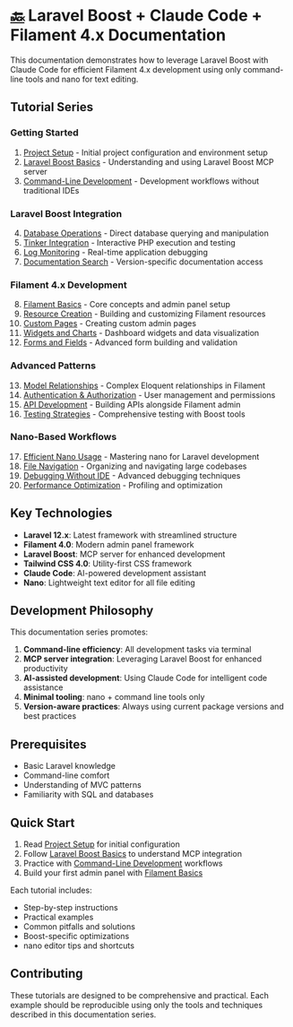 # [🔙](../README.md) Laravel Boost + Claude Code + Filament 4.x Documentation

This documentation demonstrates how to leverage Laravel Boost with Claude Code for efficient Filament 4.x development using only command-line tools and nano for text editing.

## Tutorial Series

### Getting Started
1. [Project Setup](01-project-setup.md) - Initial project configuration and environment setup
2. [Laravel Boost Basics](02-boost-basics.md) - Understanding and using Laravel Boost MCP server
3. [Command-Line Development](03-command-line-development.md) - Development workflows without traditional IDEs

### Laravel Boost Integration  
4. [Database Operations](04-database-operations.md) - Direct database querying and manipulation
5. [Tinker Integration](05-tinker-integration.md) - Interactive PHP execution and testing
6. [Log Monitoring](06-log-monitoring.md) - Real-time application debugging
7. [Documentation Search](07-documentation-search.md) - Version-specific documentation access

### Filament 4.x Development
8. [Filament Basics](08-filament-basics.md) - Core concepts and admin panel setup
9. [Resource Creation](09-filament-resources.md) - Building and customizing Filament resources
10. [Custom Pages](10-filament-pages.md) - Creating custom admin pages
11. [Widgets and Charts](11-filament-widgets.md) - Dashboard widgets and data visualization
12. [Forms and Fields](12-filament-forms.md) - Advanced form building and validation

### Advanced Patterns
13. [Model Relationships](13-model-relationships.md) - Complex Eloquent relationships in Filament
14. [Authentication & Authorization](14-auth-authorization.md) - User management and permissions
15. [API Development](15-api-development.md) - Building APIs alongside Filament admin
16. [Testing Strategies](16-testing-strategies.md) - Comprehensive testing with Boost tools

### Nano-Based Workflows
17. [Efficient Nano Usage](17-nano-workflows.md) - Mastering nano for Laravel development
18. [File Navigation](18-file-navigation.md) - Organizing and navigating large codebases
19. [Debugging Without IDE](19-debugging-techniques.md) - Advanced debugging techniques
20. [Performance Optimization](20-performance-optimization.md) - Profiling and optimization

## Key Technologies

- **Laravel 12.x**: Latest framework with streamlined structure
- **Filament 4.0**: Modern admin panel framework
- **Laravel Boost**: MCP server for enhanced development
- **Tailwind CSS 4.0**: Utility-first CSS framework
- **Claude Code**: AI-powered development assistant
- **Nano**: Lightweight text editor for all file editing

## Development Philosophy

This documentation series promotes:

1. **Command-line efficiency**: All development tasks via terminal
2. **MCP server integration**: Leveraging Laravel Boost for enhanced productivity
3. **AI-assisted development**: Using Claude Code for intelligent code assistance
4. **Minimal tooling**: nano + command line tools only
5. **Version-aware practices**: Always using current package versions and best practices

## Prerequisites

- Basic Laravel knowledge
- Command-line comfort
- Understanding of MVC patterns
- Familiarity with SQL and databases

## Quick Start

1. Read [Project Setup](01-project-setup.md) for initial configuration
2. Follow [Laravel Boost Basics](02-boost-basics.md) to understand MCP integration
3. Practice with [Command-Line Development](03-command-line-development.md) workflows
4. Build your first admin panel with [Filament Basics](08-filament-basics.md)

Each tutorial includes:
- Step-by-step instructions
- Practical examples
- Common pitfalls and solutions
- Boost-specific optimizations
- nano editor tips and shortcuts

## Contributing

These tutorials are designed to be comprehensive and practical. Each example should be reproducible using only the tools and techniques described in this documentation series.